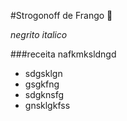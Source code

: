 #Strogonoff de Frango :chicken:

*negrito* _italico_

 ###receita nafkmksldngd
  - sdgsklgn
  - gsgkfng
  - sdgknsfg
  - gnsklgkfss
  